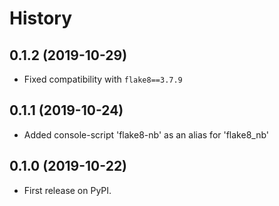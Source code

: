 # History

## 0.1.2 (2019-10-29)

- Fixed compatibility with `flake8==3.7.9`

## 0.1.1 (2019-10-24)

- Added console-script 'flake8-nb' as an alias for 'flake8_nb'

## 0.1.0 (2019-10-22)

- First release on PyPI.
